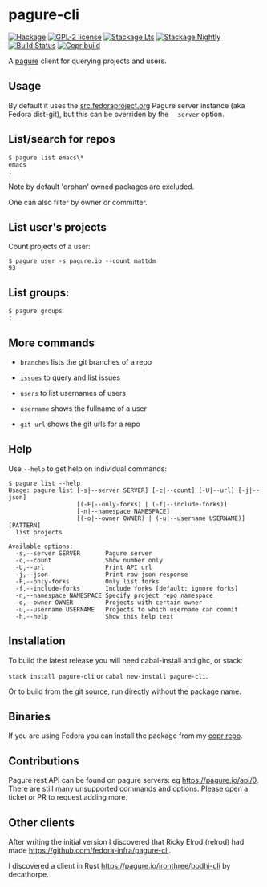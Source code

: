 # pagure-cli

[![Hackage](https://img.shields.io/hackage/v/pagure-cli.svg)](https://hackage.haskell.org/package/pagure-cli)
[![GPL-2 license](https://img.shields.io/badge/license-GPL--2-blue.svg)](LICENSE)
[![Stackage Lts](http://stackage.org/package/pagure-cli/badge/lts)](http://stackage.org/lts/package/pagure-cli)
[![Stackage Nightly](http://stackage.org/package/pagure-cli/badge/nightly)](http://stackage.org/nightly/package/pagure-cli)
[![Build Status](https://travis-ci.com/juhp/pagure-cli.svg?branch=master)](https://travis-ci.com/juhp/pagure-cli)
[![Copr build](https://copr.fedorainfracloud.org/coprs/petersen/pagure-cli/package/pagure-cli/status_image/last_build.png)](https://copr.fedorainfracloud.org/coprs/petersen/pagure-cli/)

A [pagure](https://docs.pagure.org/pagure/) client for querying
projects and users.

## Usage
By default it uses the [src.fedoraproject.org](https://src.fedoraproject.org/)
Pagure server instance (aka Fedora dist-git), but this can be overriden
by the `--server` option.

## List/search for repos

```
$ pagure list emacs\*
emacs
:
```
Note by default 'orphan' owned packages are excluded.

One can also filter by owner or committer.

## List user's projects

Count projects of a user:
```
$ pagure user -s pagure.io --count mattdm
93
```

## List groups:

```
$ pagure groups
:
```

## More commands

- `branches` lists the git branches of a repo

- `issues` to query and list issues

- `users` to list usernames of users

- `username` shows the fullname of a user

- `git-url` shows the git urls for a repo

## Help

Use `--help` to get help on individual commands:

```
$ pagure list --help
Usage: pagure list [-s|--server SERVER] [-c|--count] [-U|--url] [-j|--json]
                   [(-F|--only-forks) | (-f|--include-forks)]
                   [-n|--namespace NAMESPACE]
                   [(-o|--owner OWNER) | (-u|--username USERNAME)] [PATTERN]
  list projects

Available options:
  -s,--server SERVER       Pagure server
  -c,--count               Show number only
  -U,--url                 Print API url
  -j,--json                Print raw json response
  -F,--only-forks          Only list forks
  -f,--include-forks       Include forks [default: ignore forks]
  -n,--namespace NAMESPACE Specify project repo namespace
  -o,--owner OWNER         Projects with certain owner
  -u,--username USERNAME   Projects to which username can commit
  -h,--help                Show this help text
```

## Installation

To build the latest release you will need cabal-install and ghc, or stack:

`stack install pagure-cli` or `cabal new-install pagure-cli`.

Or to build from the git source, run directly without the package name.

## Binaries

If you are using Fedora you can install the package from my
[copr repo](https://copr.fedorainfracloud.org/coprs/petersen/pagure-cli/).

## Contributions

Pagure rest API can be found on pagure servers: eg <https://pagure.io/api/0>.
There are still many unsupported commands and options.
Please open a ticket or PR to request adding more.

## Other clients
After writing the initial version I discovered that
Ricky Elrod (relrod) had made <https://github.com/fedora-infra/pagure-cli>.

I discovered a client in Rust https://pagure.io/ironthree/bodhi-cli by decathorpe.
